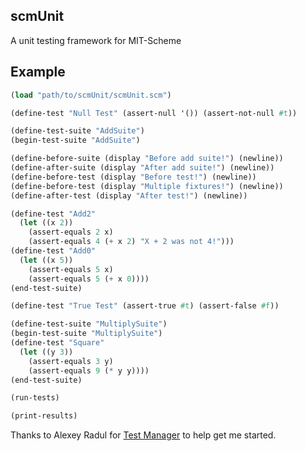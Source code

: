 ## scmUnit
A unit testing framework for MIT-Scheme

## Example

```lisp
(load "path/to/scmUnit/scmUnit.scm")

(define-test "Null Test" (assert-null '()) (assert-not-null #t))

(define-test-suite "AddSuite")
(begin-test-suite "AddSuite")

(define-before-suite (display "Before add suite!") (newline))
(define-after-suite (display "After add suite!") (newline))
(define-before-test (display "Before test!") (newline))
(define-before-test (display "Multiple fixtures!") (newline))
(define-after-test (display "After test!") (newline))

(define-test "Add2"
  (let ((x 2))
    (assert-equals 2 x)
    (assert-equals 4 (+ x 2) "X + 2 was not 4!")))
(define-test "Add0"
  (let ((x 5))
    (assert-equals 5 x)
    (assert-equals 5 (+ x 0))))
(end-test-suite)

(define-test "True Test" (assert-true #t) (assert-false #f))

(define-test-suite "MultiplySuite")
(begin-test-suite "MultiplySuite")
(define-test "Square"
  (let ((y 3))
    (assert-equals 3 y)
    (assert-equals 9 (* y y))))
(end-test-suite)

(run-tests)

(print-results)
```

Thanks to Alexey Radul for [Test Manager](http://web.mit.edu/~axch/www/test_manager.html) to help get me started.